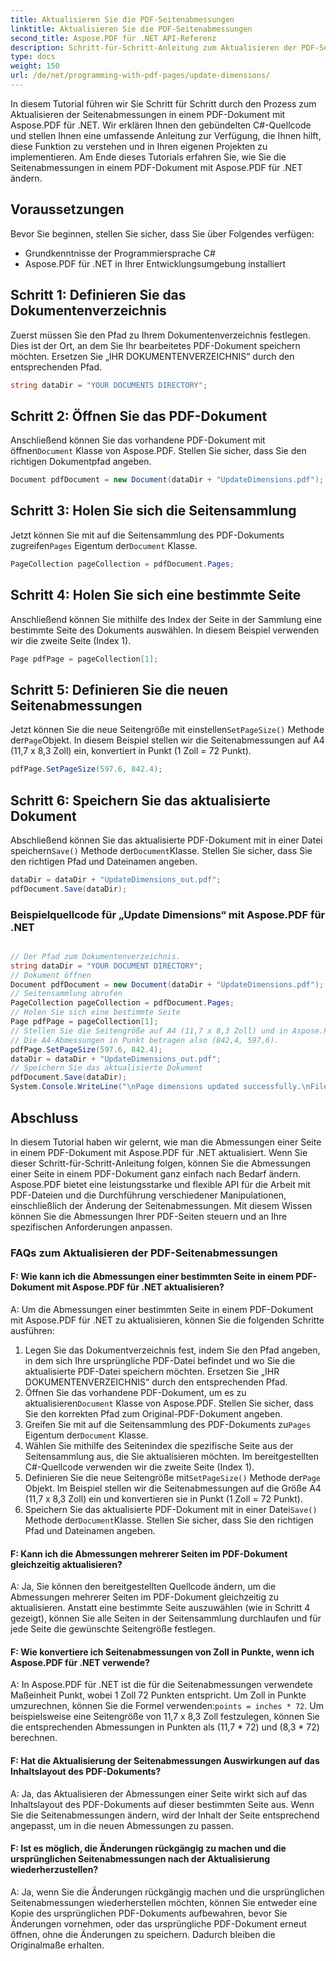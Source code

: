 ```yaml
---
title: Aktualisieren Sie die PDF-Seitenabmessungen
linktitle: Aktualisieren Sie die PDF-Seitenabmessungen
second_title: Aspose.PDF für .NET API-Referenz
description: Schritt-für-Schritt-Anleitung zum Aktualisieren der PDF-Seitenabmessungen mit Aspose.PDF für .NET. Überprüfen Sie die Abmessungen entsprechend Ihren Anforderungen.
type: docs
weight: 150
url: /de/net/programming-with-pdf-pages/update-dimensions/
---
```

In diesem Tutorial führen wir Sie Schritt für Schritt durch den Prozess zum Aktualisieren der Seitenabmessungen in einem PDF-Dokument mit Aspose.PDF für .NET. Wir erklären Ihnen den gebündelten C#-Quellcode und stellen Ihnen eine umfassende Anleitung zur Verfügung, die Ihnen hilft, diese Funktion zu verstehen und in Ihren eigenen Projekten zu implementieren. Am Ende dieses Tutorials erfahren Sie, wie Sie die Seitenabmessungen in einem PDF-Dokument mit Aspose.PDF für .NET ändern.

## Voraussetzungen
Bevor Sie beginnen, stellen Sie sicher, dass Sie über Folgendes verfügen:

- Grundkenntnisse der Programmiersprache C#
- Aspose.PDF für .NET in Ihrer Entwicklungsumgebung installiert

## Schritt 1: Definieren Sie das Dokumentenverzeichnis
Zuerst müssen Sie den Pfad zu Ihrem Dokumentenverzeichnis festlegen. Dies ist der Ort, an dem Sie Ihr bearbeitetes PDF-Dokument speichern möchten. Ersetzen Sie „IHR DOKUMENTENVERZEICHNIS“ durch den entsprechenden Pfad.

```csharp
string dataDir = "YOUR DOCUMENTS DIRECTORY";
```

## Schritt 2: Öffnen Sie das PDF-Dokument
 Anschließend können Sie das vorhandene PDF-Dokument mit öffnen`Document` Klasse von Aspose.PDF. Stellen Sie sicher, dass Sie den richtigen Dokumentpfad angeben.

```csharp
Document pdfDocument = new Document(dataDir + "UpdateDimensions.pdf");
```

## Schritt 3: Holen Sie sich die Seitensammlung
 Jetzt können Sie mit auf die Seitensammlung des PDF-Dokuments zugreifen`Pages` Eigentum der`Document` Klasse.

```csharp
PageCollection pageCollection = pdfDocument.Pages;
```

## Schritt 4: Holen Sie sich eine bestimmte Seite
Anschließend können Sie mithilfe des Index der Seite in der Sammlung eine bestimmte Seite des Dokuments auswählen. In diesem Beispiel verwenden wir die zweite Seite (Index 1).

```csharp
Page pdfPage = pageCollection[1];
```

## Schritt 5: Definieren Sie die neuen Seitenabmessungen
 Jetzt können Sie die neue Seitengröße mit einstellen`SetPageSize()` Methode der`Page`Objekt. In diesem Beispiel stellen wir die Seitenabmessungen auf A4 (11,7 x 8,3 Zoll) ein, konvertiert in Punkt (1 Zoll = 72 Punkt).

```csharp
pdfPage.SetPageSize(597.6, 842.4);
```

## Schritt 6: Speichern Sie das aktualisierte Dokument
 Abschließend können Sie das aktualisierte PDF-Dokument mit in einer Datei speichern`Save()` Methode der`Document`Klasse. Stellen Sie sicher, dass Sie den richtigen Pfad und Dateinamen angeben.

```csharp
dataDir = dataDir + "UpdateDimensions_out.pdf";
pdfDocument.Save(dataDir);
```

### Beispielquellcode für „Update Dimensions“ mit Aspose.PDF für .NET 

```csharp

// Der Pfad zum Dokumentenverzeichnis.
string dataDir = "YOUR DOCUMENT DIRECTORY";
// Dokument öffnen
Document pdfDocument = new Document(dataDir + "UpdateDimensions.pdf");
// Seitensammlung abrufen
PageCollection pageCollection = pdfDocument.Pages;
// Holen Sie sich eine bestimmte Seite
Page pdfPage = pageCollection[1];
// Stellen Sie die Seitengröße auf A4 (11,7 x 8,3 Zoll) und in Aspose.Pdf auf 1 Zoll = 72 Punkte ein
// Die A4-Abmessungen in Punkt betragen also (842,4, 597,6).
pdfPage.SetPageSize(597.6, 842.4);
dataDir = dataDir + "UpdateDimensions_out.pdf";
// Speichern Sie das aktualisierte Dokument
pdfDocument.Save(dataDir);
System.Console.WriteLine("\nPage dimensions updated successfully.\nFile saved at " + dataDir);

```

## Abschluss
In diesem Tutorial haben wir gelernt, wie man die Abmessungen einer Seite in einem PDF-Dokument mit Aspose.PDF für .NET aktualisiert. Wenn Sie dieser Schritt-für-Schritt-Anleitung folgen, können Sie die Abmessungen einer Seite in einem PDF-Dokument ganz einfach nach Bedarf ändern. Aspose.PDF bietet eine leistungsstarke und flexible API für die Arbeit mit PDF-Dateien und die Durchführung verschiedener Manipulationen, einschließlich der Änderung der Seitenabmessungen. Mit diesem Wissen können Sie die Abmessungen Ihrer PDF-Seiten steuern und an Ihre spezifischen Anforderungen anpassen.

### FAQs zum Aktualisieren der PDF-Seitenabmessungen

#### F: Wie kann ich die Abmessungen einer bestimmten Seite in einem PDF-Dokument mit Aspose.PDF für .NET aktualisieren?

A: Um die Abmessungen einer bestimmten Seite in einem PDF-Dokument mit Aspose.PDF für .NET zu aktualisieren, können Sie die folgenden Schritte ausführen:

1. Legen Sie das Dokumentverzeichnis fest, indem Sie den Pfad angeben, in dem sich Ihre ursprüngliche PDF-Datei befindet und wo Sie die aktualisierte PDF-Datei speichern möchten. Ersetzen Sie „IHR DOKUMENTENVERZEICHNIS“ durch den entsprechenden Pfad.
2.  Öffnen Sie das vorhandene PDF-Dokument, um es zu aktualisieren`Document` Klasse von Aspose.PDF. Stellen Sie sicher, dass Sie den korrekten Pfad zum Original-PDF-Dokument angeben.
3.  Greifen Sie mit auf die Seitensammlung des PDF-Dokuments zu`Pages` Eigentum der`Document` Klasse.
4. Wählen Sie mithilfe des Seitenindex die spezifische Seite aus der Seitensammlung aus, die Sie aktualisieren möchten. Im bereitgestellten C#-Quellcode verwenden wir die zweite Seite (Index 1).
5.  Definieren Sie die neue Seitengröße mit`SetPageSize()` Methode der`Page` Objekt. Im Beispiel stellen wir die Seitenabmessungen auf die Größe A4 (11,7 x 8,3 Zoll) ein und konvertieren sie in Punkt (1 Zoll = 72 Punkt).
6.  Speichern Sie das aktualisierte PDF-Dokument mit in einer Datei`Save()` Methode der`Document`Klasse. Stellen Sie sicher, dass Sie den richtigen Pfad und Dateinamen angeben.

#### F: Kann ich die Abmessungen mehrerer Seiten im PDF-Dokument gleichzeitig aktualisieren?

A: Ja, Sie können den bereitgestellten Quellcode ändern, um die Abmessungen mehrerer Seiten im PDF-Dokument gleichzeitig zu aktualisieren. Anstatt eine bestimmte Seite auszuwählen (wie in Schritt 4 gezeigt), können Sie alle Seiten in der Seitensammlung durchlaufen und für jede Seite die gewünschte Seitengröße festlegen.

#### F: Wie konvertiere ich Seitenabmessungen von Zoll in Punkte, wenn ich Aspose.PDF für .NET verwende?

 A: In Aspose.PDF für .NET ist die für die Seitenabmessungen verwendete Maßeinheit Punkt, wobei 1 Zoll 72 Punkten entspricht. Um Zoll in Punkte umzurechnen, können Sie die Formel verwenden:`points = inches * 72`. Um beispielsweise eine Seitengröße von 11,7 x 8,3 Zoll festzulegen, können Sie die entsprechenden Abmessungen in Punkten als (11,7 * 72) und (8,3 * 72) berechnen.

#### F: Hat die Aktualisierung der Seitenabmessungen Auswirkungen auf das Inhaltslayout des PDF-Dokuments?

A: Ja, das Aktualisieren der Abmessungen einer Seite wirkt sich auf das Inhaltslayout des PDF-Dokuments auf dieser bestimmten Seite aus. Wenn Sie die Seitenabmessungen ändern, wird der Inhalt der Seite entsprechend angepasst, um in die neuen Abmessungen zu passen.

#### F: Ist es möglich, die Änderungen rückgängig zu machen und die ursprünglichen Seitenabmessungen nach der Aktualisierung wiederherzustellen?

A: Ja, wenn Sie die Änderungen rückgängig machen und die ursprünglichen Seitenabmessungen wiederherstellen möchten, können Sie entweder eine Kopie des ursprünglichen PDF-Dokuments aufbewahren, bevor Sie Änderungen vornehmen, oder das ursprüngliche PDF-Dokument erneut öffnen, ohne die Änderungen zu speichern. Dadurch bleiben die Originalmaße erhalten.